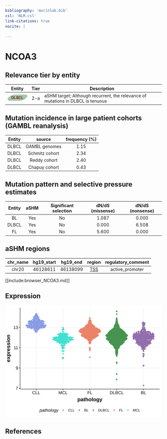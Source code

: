 ```yaml
---
bibliography: 'morinlab.bib'
csl: 'NLM.csl'
link-citations: true
nocite: |
  
---
```

# NCOA3

## Relevance tier by entity

|Entity|Tier|Description                              |
|:------:|:----:|-----------------------------------------|
|![DLBCL](images/icons/DLBCL_tier2.png) |2-a | aSHM target; Although recurrent, the relevance of mutations in DLBCL is tenuous |

## Mutation incidence in large patient cohorts (GAMBL reanalysis)

|Entity|source        |frequency (%)|
|:------:|:--------------:|:-------------:|
|DLBCL |GAMBL genomes |1.15         |
|DLBCL |Schmitz cohort|2.34         |
|DLBCL |Reddy cohort  |2.40         |
|DLBCL |Chapuy cohort |0.43         |

## Mutation pattern and selective pressure estimates

|Entity|aSHM|Significant selection|dN/dS (missense)|dN/dS (nonsense)|
|:------:|:----:|:---------------------:|:----------------:|:----------------:|
|BL    |Yes |No                   |1.087           |0.000           |
|DLBCL |Yes |No                   |0.000           |6.508           |
|FL    |Yes |No                   |5.600           |0.000           |

## aSHM regions

|chr_name|hg19_start|hg19_end|region                                                                                    |regulatory_comment|
|:--------:|:----------:|:--------:|:------------------------------------------------------------------------------------------:|:------------------:|
|chr20   |46128611  |46138099|[TSS](https://genome.ucsc.edu/s/rdmorin/GAMBL%20hg19?position=chr20%3A46128611%2D46138099)|active_promoter   |


[[include:browser_NCOA3.md]]

## Expression
![](images/gene_expression/NCOA3_by_pathology.svg)
<!-- ORIGIN: Unknown -->

## References
